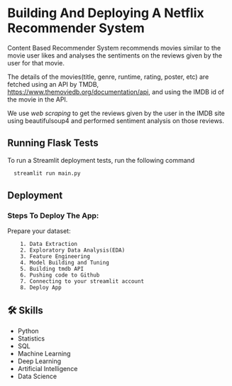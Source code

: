 
# **Building And Deploying A Netflix Recommender System**

Content Based Recommender System recommends movies similar to the movie user likes and analyses the sentiments on the reviews given by the user for that movie.

The details of the movies(title, genre, runtime, rating, poster, etc) are fetched using an API by TMDB, https://www.themoviedb.org/documentation/api, and using the IMDB id of the movie in the API. 

We use *web scraping* to get the reviews given by the user in the IMDB site using beautifulsoup4 and performed sentiment analysis on those reviews.
## Running Flask Tests

To run a Streamlit deployment tests, run the following command

```bash
  streamlit run main.py
```

## Deployment

### Steps To Deploy The App:

Prepare your dataset:

        1. Data Extraction
        2. Exploratory Data Analysis(EDA)
        3. Feature Engineering
        4. Model Building and Tuning
        5. Building tmdb API
        6. Pushing code to Github
        7. Connecting to your streamlit account 
        8. Deploy App


## 🛠 Skills
- Python  
- Statistics 
- SQL 
- Machine Learning 
- Deep Learning
- Artificial Intelligence
- Data Science
